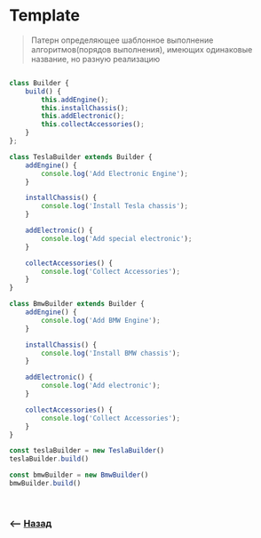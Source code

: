# Template
> Патерн определяющее шаблонное выполнение алгоритмов(порядов выполнения), имеющих одинаковые название, но разную реализацию

```javascript

class Builder {
    build() {
        this.addEngine();
        this.installChassis();
        this.addElectronic();
        this.collectAccessories();
    }
};

class TeslaBuilder extends Builder {
    addEngine() {
        console.log('Add Electronic Engine');
    }

    installChassis() {
        console.log('Install Tesla chassis');
    }

    addElectronic() {
        console.log('Add special electronic');
    }

    collectAccessories() {
        console.log('Collect Accessories');
    }
}

class BmwBuilder extends Builder {
    addEngine() {
        console.log('Add BMW Engine');
    }

    installChassis() {
        console.log('Install BMW chassis');
    }

    addElectronic() {
        console.log('Add electronic');
    }

    collectAccessories() {
        console.log('Collect Accessories');
    }
}

const teslaBuilder = new TeslaBuilder()
teslaBuilder.build()

const bmwBuilder = new BmwBuilder()
bmwBuilder.build()
```

<br>

### ⟵ **<a href="../../readme.md">Назад</a>**